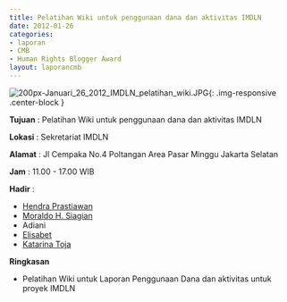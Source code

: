 ```yaml
---
title: Pelatihan Wiki untuk penggunaan dana dan aktivitas IMDLN
date: 2012-01-26
categories:
- laporan
- CMB
- Human Rights Blogger Award
layout: laporancmb
---
```


![200px-Januari_26_2012_IMDLN_pelatihan_wiki.JPG](/uploads/200px-Januari_26_2012_IMDLN_pelatihan_wiki.JPG){: .img-responsive .center-block }


**Tujuan** : Pelatihan Wiki untuk penggunaan dana dan aktivitas IMDLN 

**Lokasi** : Sekretariat IMDLN 

**Alamat** : Jl Cempaka No.4 Poltangan Area Pasar Minggu Jakarta Selatan 

**Jam** : 11.00 - 17.00 WIB 

**Hadir** :
* [Hendra Prastiawan](http://wiki.ciptamedia.org/wiki/Hendra_Prastiawan)
* [Moraldo H. Siagian](http://wiki.ciptamedia.org/wiki/Moraldo_H._Siagian)
* Adiani
* [Elisabet](http://wiki.ciptamedia.org/wiki/Elisabet)
* [Katarina Toja](http://wiki.ciptamedia.org/wiki/Katarina_Toja)

**Ringkasan** 
* Pelatihan Wiki untuk Laporan Penggunaan Dana dan aktivitas untuk proyek IMDLN
